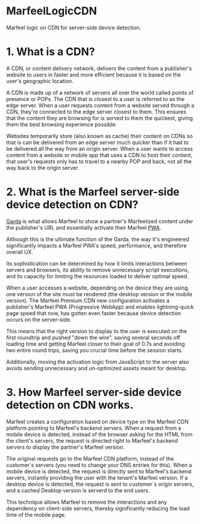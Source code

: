 # MarfeelLogicCDN
Marfeel logic on CDN for server-side device detection.

# 1. What is a CDN?
A CDN, or content delivery network, delivers the content from a publisher's website to users in faster and more efficient because it is based on the user's geographic location.

A CDN is made up of a network of servers all over the world called points of presence or POPs. The CDN that is closest to a user is referred to as the edge server. When a user requests content from a website served through a CDN, they're connected to the edge server closest to them. This ensures that the content they are browsing for is served to them the quickest, giving them the best browsing experience possible.

Websites temporarily store (also known as cache) their content on CDNs so that is can be delivered from an edge server much quicker than if it had to be delivered all the way from an origin server. When a user wants to access content from a website or mobile app that uses a CDN to host their content, that user's requests only has to travel to a nearby POP and back, not all the way back to the origin server.

# 2. What is the Marfeel server-side device detection on CDN?
[Garda](https://atenea.marfeel.com/atn/marfeel-press/marfeel-sdk/marfeel-garda "Marfeel Garda") is what allows Marfeel to show a partner's Marfeelized content under the publisher's URL and essentially activate their Marfeel [PWA](https://atenea.marfeel.com/atn/marfeel-press/360-platform/marfeel-progressive-webapps-pwas "Marfeel PWA").

Although this is the ultimate function of the Garda, the way it's engineered significantly impacts a Marfeel PWA's speed, performance, and therefore overall UX.

Its sophistication can be determined by how it limits interactions between servers and browsers, its ability to remove unnecessary script executions, and its capacity for limiting the resources loaded to deliver optimal speed.

When a user accesses a website, depending on the device they are using, one version of the site must be rendered (the desktop version or the mobile version). The Marfeel Premium CDN new configuration activates a publisher's Marfeel PWA (Progressive WebApp) and enables lightning-quick page speed that now, has gotten even faster because device detection occurs on the server-side.

This means that the right version to display to the user is executed on the first roundtrip and pushed "down the wire", saving several seconds off loading time and getting Marfeel closer to their goal of 0.7s and avoiding two entire round trips, saving you crucial time before the session starts.

Additionally, moving the activation logic from JavaScript to the server also avoids sending unnecessary and un-optimized assets meant for desktop.

# 3. How Marfeel server-side device detection on CDN works.
Marfeel creates a configuration based on device type on the Marfeel CDN platform pointing to Marfeel's backend servers. When a request from a mobile device is detected, instead of the browser asking for the HTML from the client's servers, the request is directed right to Marfeel's backend servers to display the partner's Marfeel version.

The original requests go to the Marfeel CDN platform, instead of the customer´s servers (you need to change your DNS entries for this). When a mobile device is detected, the request is directly sent to Marfeel's backend servers, instantly providing the user with the tenant's Marfeel version. If a desktop device is detected, the request is sent to customer´s origin servers, and a cached Desktop version is serverd to the end users.

This technique allows Marfeel to remove the interactions and any dependency on client-side servers, thereby significantly reducing the load time of the mobile page.

